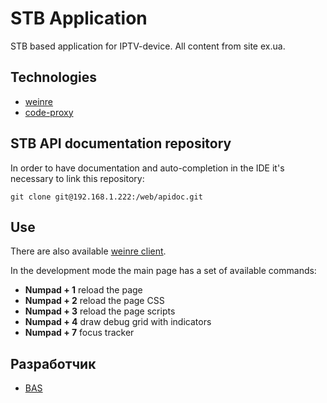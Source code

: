 STB Application
========

STB based application for IPTV-device. All content from site ex.ua.

## Technologies

* [weinre](https://www.npmjs.org/package/weinre/)
* [code-proxy](https://github.com/DarkPark/code-proxy/)

## STB API documentation repository

In order to have documentation and auto-completion in the IDE it's necessary to link this repository:

	git clone git@192.168.1.222:/web/apidoc.git

## Use

There are also available [weinre client](http://localhost:8080/client/#main).

In the development mode the main page has a set of available commands:

- **Numpad + 1**	reload the page 
- **Numpad + 2**	reload the page CSS
- **Numpad + 3**	reload the page scripts
- **Numpad + 4**	draw debug grid with indicators
- **Numpad + 7**	focus tracker

## Разработчик
  - [BAS](https://bitbucket.org/WhereIsExit)